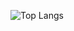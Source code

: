 ![Top Langs](https://github-readme-stats.vercel.app/api/top-langs/?username=anitatabaczka&layout=compact) 
